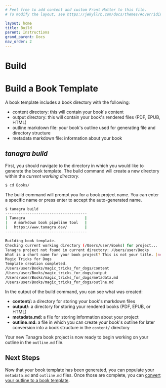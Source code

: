 ```yaml
---
# Feel free to add content and custom Front Matter to this file.
# To modify the layout, see https://jekyllrb.com/docs/themes/#overriding-theme-defaults

layout: home
title: Build
parent: Instructions
grand_parent: Docs
nav_order: 2
---
```


# Build
# **Build a Book Template**
A book template includes a book directory with the following:
- content directory: this will contain your book's content
- output directory: this will contain your book's rendered files (PDF, EPUB, HTML)
- outline markdown file: your book's outline used for generating file and directory structure
- metadata markdown file: information about your book

## **_tanagra build_**
First, you should navigate to the directory in which you would like to generate the book template. The build command will create a new directory within the *current working directory*.

```bash
$ cd Books/
```

The build command will prompt you for a book project name. You can enter a specific name or press enter to accept the auto-generated name.

```bash
$ tanagra build
-------------------------------------
| Tanagra                           |
|   A markdown book pipeline tool   |
|   https://www.tanagra.dev/        |
-------------------------------------

Building book template.
Checking current working directory (/Users/user/Books) for project...
Tanagra project not found in current directory: /Users/user/Books
What is a short name for your book project? This is not your title. [new_book_20200113-203331]
Magic Tricks for Dogs
Template creation completed.
/Users/user/Books/magic_tricks_for_dogs/content
/Users/user/Books/magic_tricks_for_dogs/output
/Users/user/Books/magic_tricks_for_dogs/metadata.md
/Users/user/Books/magic_tricks_for_dogs/outlne.md
```

In the output of the build command, you can see what was created:
- **content/:** a directory for storing your book's markdown files
- **output/:** a directory for storing your rendered books (PDF, EPUB, or HTML)
- **metadata.md:** a file for storing information about your project
- **outline.md:** a file in which you can create your book's outline for later conversion into a book structure in the `content/` directory

Your new Tanagra book project is now ready to begin working on your outline in the `outline.md` file.

## Next Steps
Now that your book template has been generated, you can populate your `metadata.md` and `outline.md` files. Once those are complete, you can [convert your outline to a book template](convert.html).

